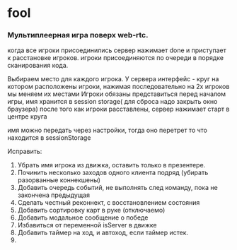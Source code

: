 # fool

### Мультиплеерная игра поверх web-rtc.


когда все игроки присоединились сервер нажимает done и приступает к расстановке игроков.
игроки присоединяются по очереди в порядке сканирования кода.




Выбираем место для каждого игрока.
У сервера интерфейс - круг на котором расположены игроки, нажимая последовательно на 2х игроков мы меняем их местами
Игроки обязаны представиться перед началом игры, имя хранится в session storage( для сброса надо закрыть окно браузера)
после того как игроки расставлены, сервер нажимает старт в центре круга

имя можно передать через настройки, тогда оно перетрет то что находится в sessionStorage

Исправить:

1) Убрать имя игрока из движка, оставить только в презентере.
2) Починить несколько заходов одного клиента подряд (убирать разорванные коннекшены)
3) Добавить очередь событий, не выполнять след команду, пока не закончена предыдущая
4) Сделать честный реконнект, с восстановлением состояния
5) Добавить сортировку карт в руке (отключаемо)
6) Добавить модальное сообщение о победе
7) Избавиться от переменной isServer в движке
8) Добавить таймер на ход, и автоход, если таймер истек.
9) 